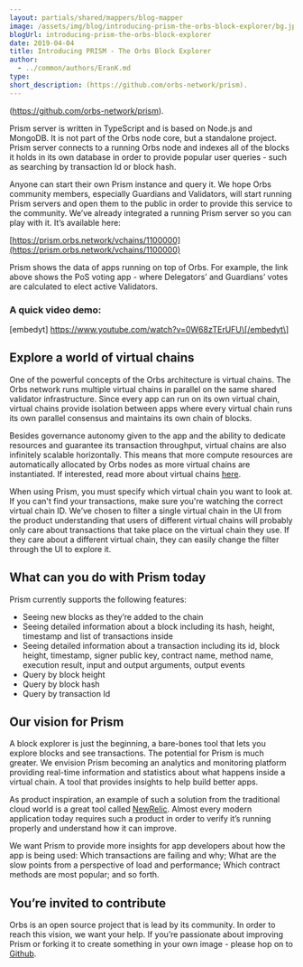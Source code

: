 ```yaml
---
layout: partials/shared/mappers/blog-mapper
image: /assets/img/blog/introducing-prism-the-orbs-block-explorer/bg.jpg
blogUrl: introducing-prism-the-orbs-block-explorer
date: 2019-04-04
title: Introducing PRISM - The Orbs Block Explorer
author:
  - ../common/authors/EranK.md
type:
short_description: (https://github.com/orbs-network/prism).
---
```


(https://github.com/orbs-network/prism).

Prism server is written in TypeScript and is based on Node.js and MongoDB. It is not part of the Orbs node core, but a standalone project. Prism server connects to a running Orbs node and indexes all of the blocks it holds in its own database in order to provide popular user queries - such as searching by transaction Id or block hash.

Anyone can start their own Prism instance and query it. We hope Orbs community members, especially Guardians and Validators, will start running Prism servers and open them to the public in order to provide this service to the community. We’ve already integrated a running Prism server so you can play with it. It’s available here:

[https://prism.orbs.network/vchains/1100000](https://prism.orbs.network/vchains/1100000)

Prism shows the data of apps running on top of Orbs. For example, the link above shows the PoS voting app - where Delegators’ and Guardians’ votes are calculated to elect active Validators.

### A quick video demo:

\[embedyt\] https://www.youtube.com/watch?v=0W68zTErUFU\[/embedyt\]

## Explore a world of virtual chains

One of the powerful concepts of the Orbs architecture is virtual chains. The Orbs network runs multiple virtual chains in parallel on the same shared validator infrastructure. Since every app can run on its own virtual chain, virtual chains provide isolation between apps where every virtual chain runs its own parallel consensus and maintains its own chain of blocks.

Besides governance autonomy given to the app and the ability to dedicate resources and guarantee its transaction throughput, virtual chains are also infinitely scalable horizontally. This means that more compute resources are automatically allocated by Orbs nodes as more virtual chains are instantiated. If interested, read more about virtual chains [here](https://www.orbs.com/white-papers/blockchain-virtualization-a-necessity-for-real-world-dapps/).

When using Prism, you must specify which virtual chain you want to look at. If you can't find your transactions, make sure you're watching the correct virtual chain ID. We’ve chosen to filter a single virtual chain in the UI from the product understanding that users of different virtual chains will probably only care about transactions that take place on the virtual chain they use. If they care about a different virtual chain, they can easily change the filter through the UI to explore it.

## What can you do with Prism today

Prism currently supports the following features:

- Seeing new blocks as they’re added to the chain
- Seeing detailed information about a block including its hash, height, timestamp and list of transactions inside
- Seeing detailed information about a transaction including its id, block height, timestamp, signer public key, contract name, method name, execution result, input and output arguments, output events
- Query by block height
- Query by block hash
- Query by transaction Id

## Our vision for Prism

A block explorer is just the beginning, a bare-bones tool that lets you explore blocks and see transactions. The potential for Prism is much greater. We envision Prism becoming an analytics and monitoring platform providing real-time information and statistics about what happens inside a virtual chain. A tool that provides insights to help build better apps.

As product inspiration, an example of such a solution from the traditional cloud world is a great tool called [NewRelic](https://newrelic.com/). Almost every modern application today requires such a product in order to verify it’s running properly and understand how it can improve.

We want Prism to provide more insights for app developers about how the app is being used: Which transactions are failing and why; What are the slow points from a perspective of load and performance; Which contract methods are most popular; and so forth.

## You’re invited to contribute

Orbs is an open source project that is lead by its community. In order to reach this vision, we want your help. If you’re passionate about improving Prism or forking it to create something in your own image - please hop on to [Github](https://github.com/orbs-network/prism).
